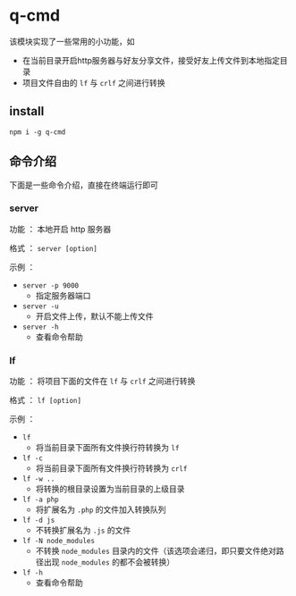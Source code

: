 # q-cmd

该模块实现了一些常用的小功能，如
- 在当前目录开启http服务器与好友分享文件，接受好友上传文件到本地指定目录
- 项目文件自由的 `lf` 与 `crlf` 之间进行转换

## install

`npm i -g q-cmd`

## 命令介绍

下面是一些命令介绍，直接在终端运行即可

### server

功能 ： 本地开启 http 服务器

格式 ： `server [option]`

示例 ：

- `server -p 9000`
  - 指定服务器端口
- `server -u`
  - 开启文件上传，默认不能上传文件
- `server -h`
  - 查看命令帮助


### lf

功能 ： 将项目下面的文件在 `lf` 与 `crlf` 之间进行转换

格式 ： `lf [option]`

示例 ：

- `lf`
  - 将当前目录下面所有文件换行符转换为 `lf`
- `lf -c`
  - 将当前目录下面所有文件换行符转换为 `crlf`
- `lf -w ..`
  - 将转换的根目录设置为当前目录的上级目录
- `lf -a php`
  - 将扩展名为 `.php` 的文件加入转换队列
- `lf -d js`
  - 不转换扩展名为 `.js` 的文件
- `lf -N node_modules`
  - 不转换 `node_modules` 目录内的文件（该选项会递归，即只要文件绝对路径出现 `node_modules` 的都不会被转换）
- `lf -h`
  - 查看命令帮助
